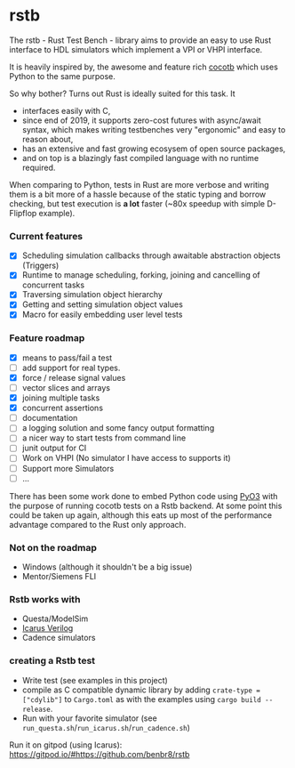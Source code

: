 # rstb
The rstb - Rust Test Bench - library aims to provide an easy to use Rust interface to HDL simulators which implement a VPI or VHPI interface.

It is heavily inspired by, the awesome and feature rich [cocotb](https://github.com/cocotb/cocotb) which uses Python to the same purpose.

So why bother? Turns out Rust is ideally suited for this task. It
* interfaces easily with C,
* since end of 2019, it supports zero-cost futures with async/await syntax, which makes writing testbenches very "ergonomic" and easy to reason about,
* has an extensive and fast growing ecosysem of open source packages,
* and on top is a blazingly fast compiled language with no runtime required.

When comparing to Python, tests in Rust are more verbose and writing them is a bit more of a hassle because of the static typing and borrow checking, but test execution is **a lot** faster (~80x speedup with simple D-Flipflop example).

### Current features
- [x] Scheduling simulation callbacks through awaitable abstraction objects (Triggers)
- [x] Runtime to manage scheduling, forking, joining and cancelling of concurrent tasks
- [x] Traversing simulation object hierarchy
- [x] Getting and setting simulation object values
- [x] Macro for easily embedding user level tests

### Feature roadmap
- [x] means to pass/fail a test
- [ ] add support for real types.
- [x] force / release signal values
- [ ] vector slices and arrays
- [x] joining multiple tasks
- [x] concurrent assertions
- [ ] documentation
- [ ] a logging solution and some fancy output formatting
- [ ] a nicer way to start tests from command line
- [ ] junit output for CI
- [ ] Work on VHPI (No simulator I have access to supports it)
- [ ] Support more Simulators
- [ ] ...

There has been some work done to embed Python code using [PyO3](https://github.com/PyO3/pyo3) with the purpose of running cocotb tests on a Rstb backend. At some point this could be taken up again, although this eats up most of the performance advantage compared to the Rust only approach.

### Not on the roadmap
* Windows (although it shouldn't be a big issue)
* Mentor/Siemens FLI

### Rstb works with
* Questa/ModelSim
* [Icarus Verilog](https://github.com/steveicarus/iverilog)
* Cadence simulators

### creating a Rstb test
* Write test (see examples in this project)
* compile as C compatible dynamic library by adding `crate-type = ["cdylib"]` to `Cargo.toml` as with the examples using `cargo build --release`.
* Run with your favorite simulator (see `run_questa.sh`/`run_icarus.sh`/`run_cadence.sh`)

Run it on gitpod (using Icarus): https://gitpod.io/#https://github.com/benbr8/rstb
